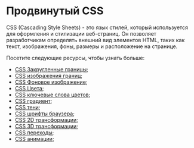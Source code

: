 # Продвинутый CSS

CSS (Cascading Style Sheets) - это язык стилей, который используется для оформления и стилизации веб-страниц. Он позволяет разработчикам определять внешний вид элементов HTML, таких как текст, изображения, фоны, размеры и расположение на странице.

Посетите следующие ресурсы, чтобы узнать больше:

- [CSS Закругленные границы](3.1%20CSS%20Border%20Radius/README.md);
- [CSS изображения границ](3.2%20CSS%20Border%20Images/README.md);
- [CSS Фоновое изображение](3.3%20CSS%20Backgrounds/README.md);
- [CSS Цвета](3.4%20CSS%20Colors/README.md);
- [CSS ключевые слова цветов](3.5%20CSS%20Color%20Keywords/README.md);
- [CSS градиент](3.6%20CSS%20Gradients/README.md);
- [CSS тени](3.7%20CSS%20Shadows/README.md);
- [CSS шрифты браузера](3.8%20CSS%20Web%20Fonts/README.md);
- [CSS 2D трансформации](3.9%20CSS%202D%20Transforms/README.md);
- [CSS 3D трансформации](3.10%20CSS%203D%20Transforms/README.md);
- [CSS переходы](3.11%20CSS%20Transitions/README.md);
- [CSS анимации](3.12%20CSS%20Animations/README.md);